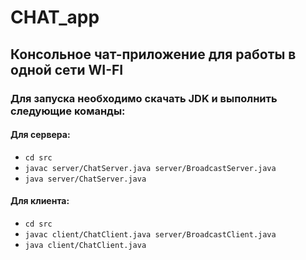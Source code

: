 # CHAT_app

## Консольное чат-приложение для работы в одной сети WI-FI

### Для запуска необходимо скачать JDK и выполнить следующие команды:

#### Для сервера:

- `cd src`
- `javac server/ChatServer.java server/BroadcastServer.java`
- `java server/ChatServer.java`

#### Для клиента:

- `cd src`
- `javac client/ChatClient.java server/BroadcastClient.java`
- `java client/ChatClient.java`